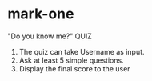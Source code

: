 # mark-one
 "Do you know me?" QUIZ
 
 1. The quiz can take Username as input.
 2. Ask at least 5 simple questions.
 3. Display the final score to the user

